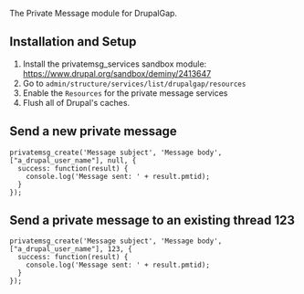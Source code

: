 The Private Message module for DrupalGap.

## Installation and Setup

1. Install the privatemsg_services sandbox module: https://www.drupal.org/sandbox/deminy/2413647
2. Go to `admin/structure/services/list/drupalgap/resources`
3. Enable the `Resources` for the private message services
4. Flush all of Drupal's caches.

## Send a new private message
```
privatemsg_create('Message subject', 'Message body', ["a_drupal_user_name"], null, {
  success: function(result) {
    console.log('Message sent: ' + result.pmtid);
  }
});
```

## Send a private message to an existing thread 123
```
privatemsg_create('Message subject', 'Message body', ["a_drupal_user_name"], 123, {
  success: function(result) {
    console.log('Message sent: ' + result.pmtid);
  }
});
```
